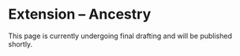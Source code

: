 # Extension &ndash; Ancestry

This page is currently undergoing final drafting and will be published shortly.
